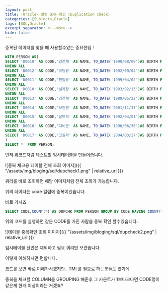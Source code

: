 ```yaml
---
layout: post
title: -Oracle- 컬럼 중복 확인 (Duplication Check)
categories: [Subjects,Oracle]
tags: [SQL,Oracle]
excerpt_separator: <!--more-->
hide: false
---
```


중복된 데이터를 찾을 때 사용할수있는 중요한팁 !

<!--more-->

```sql
WITH PERSON AS(
SELECT 'D0010' AS CODE,'김천재' AS NAME, TO_DATE('1990/08/09')AS BIRTH FROM DUAL
UNION ALL
SELECT 'D0012' AS CODE,'코딩왕' AS NAME, TO_DATE('1992/09/04')AS BIRTH FROM DUAL
UNION ALL
SELECT 'D0011' AS CODE,'편집왕' AS NAME, TO_DATE('1999/04/02')AS BIRTH FROM DUAL
UNION ALL
SELECT 'D0010' AS CODE,'설계왕' AS NAME, TO_DATE('1983/02/13')AS BIRTH FROM DUAL
UNION ALL
SELECT 'D0013' AS CODE,'김천재' AS NAME, TO_DATE('1989/05/22')AS BIRTH FROM DUAL
UNION ALL
SELECT 'D0014' AS CODE,'보안관' AS NAME, TO_DATE('2001/11/17')AS BIRTH FROM DUAL
UNION ALL
SELECT 'D0015' AS CODE,'날벼락' AS NAME, TO_DATE('1992/04/01')AS BIRTH FROM DUAL
UNION ALL
SELECT 'D0016' AS CODE,'디비꾼' AS NAME, TO_DATE('1996/06/30')AS BIRTH FROM DUAL
UNION ALL
SELECT 'D0017' AS CODE,'고질라' AS NAME, TO_DATE('2004/03/27')AS BIRTH FROM DUAL
)
SELECT *  FROM PERSON;

```



먼저 위코드처럼 테스트할 임시테이블을 만들어줍니다.




![중복 체크용 테이블 전체 조회 이미지]({{ "/assets/img/bloging/sql/dupcheck1.png" | relative_url }})

  
쿼리를 바로 조회하면 해당 이미지처럼 전체 조회가 가능합니다.



위의 데이타는 code 컬럼에 중복이있습니다.

바로 가시죠

```sql
SELECT CODE,COUNT(*) AS DUPCHK FROM PERSON GROUP BY CODE HAVING COUNT(*) > 1;

```

  위의 코드를 실행하면 같은 CODE를 가진 사람을 중복 확인 할수있습니다.

![테이블 중복확인 조회 이미지]({{ "/assets/img/bloging/sql/dupcheck2.png" | relative_url }})

임시테이블 선언은 제외하고 필요 쿼리만 보겠습니다.

이렇게 이해하시면 편합니다.


코드를 보면 바로 이해가시겠지만...TMI 를 필요로 하는분들도 있기에

중복을 체크할 COLUMN을 GROUPING  해준후 그 카운트가 1보다크다면 CODE명이 같은게 한개 이상이라는 거겠죠?
